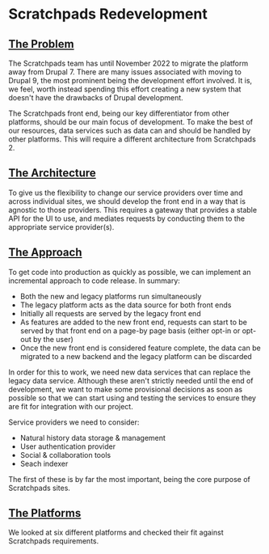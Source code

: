 # Scratchpads Redevelopment

## [The Problem](./1-problem.md)

The Scratchpads team has until November 2022 to migrate the platform away from Drupal 7. There are many issues associated with moving to Drupal 9, the most prominent being the development effort involved. It is, we feel, worth instead spending this effort creating a new system that doesn't have the drawbacks of Drupal development.

The Scratchpads front end, being our key differentiator from other platforms, should be our main focus of development. To make the best of our resources, data services such as data can and should be handled by other platforms. This will require a different architecture from Scratchpads 2.

## [The Architecture](./2-architecture.md)

To give us the flexibility to change our service providers over time and across individual sites, we should develop the front end in a way that is agnostic to those providers. This requires a gateway that provides a stable API for the UI to use, and mediates requests by conducting them to the appropriate service provider(s).

## [The Approach](./3-approach.md)

To get code into production as quickly as possible, we can implement an incremental approach to code release. In summary:

- Both the new and legacy platforms run simultaneously
- The legacy platform acts as the data source for both front ends
- Initially all requests are served by the legacy front end
- As features are added to the new front end, requests can start to be served by that front end on a page-by page basis (either opt-in or opt-out by the user)
- Once the new front end is considered feature complete, the data can be migrated to a new backend and the legacy platform can be discarded

In order for this to work, we need new data services that can replace the legacy data service. Although these aren't strictly needed until the end of development, we want to make some provisional decisions as soon as possible so that we can start using and testing the services to ensure they are fit for integration with our project.

Service providers we need to consider:

 - Natural history data storage & management
 - User authentication provider
 - Social & collaboration tools
 - Seach indexer

The first of these is by far the most important, being the core purpose of Scratchpads sites.

## [The Platforms](./4-platform-evaluation/README.md)

We looked at six different platforms and checked their fit against Scratchpads requirements.
